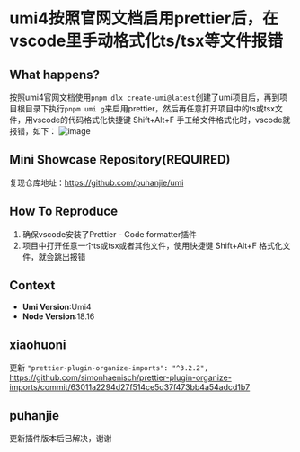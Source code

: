 # umi4按照官网文档启用prettier后，在vscode里手动格式化ts/tsx等文件报错

<!--
感谢您向我们反馈问题，为了高效的解决问题，我们期望你能提供以下信息：
-->

## What happens?

按照umi4官网文档使用`pnpm dlx create-umi@latest`创建了umi项目后，再到项目根目录下执行`pnpm umi g`来启用prettier，然后再任意打开项目中的ts或tsx文件，用vscode的代码格式化快捷键 Shift+Alt+F 手工给文件格式化时，vscode就报错，如下：
![image](https://github.com/umijs/umi/assets/43885789/5f44c578-5d69-4d94-a2f1-531806febe96)

## Mini Showcase Repository(REQUIRED)

复现仓库地址：https://github.com/puhanjie/umi

<!-- 为节约大家的时间，无复现步骤的 ISSUE 会被关闭，提供之后再 REOPEN -->
<!-- YOUR_REPOSITORY_URL on github or stackbliz -->

## How To Reproduce

1. 确保vscode安装了Prettier - Code formatter插件
2. 项目中打开任意一个ts或tsx或者其他文件，使用快捷键 Shift+Alt+F 格式化文件，就会跳出报错

## Context

- **Umi Version**:Umi4
- **Node Version**:18.16

## xiaohuoni

更新 `"prettier-plugin-organize-imports": "^3.2.2",`
https://github.com/simonhaenisch/prettier-plugin-organize-imports/commit/63011a2294d27f514ce5d37f473bb4a54adcd1b7

## puhanjie

更新插件版本后已解决，谢谢
